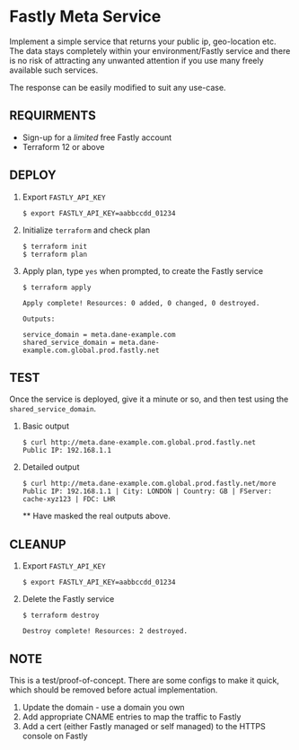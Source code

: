 # **Fastly Meta Service**

Implement a simple service that returns your public ip, geo-location etc. The data stays completely within your environment/Fastly service and there is no risk of attracting any unwanted attention if you use many freely available such services.

The response can be easily modified to suit any use-case.


## **REQUIRMENTS**

* Sign-up for a *limited* free Fastly account
* Terraform 12 or above

## **DEPLOY**

1. Export `FASTLY_API_KEY`
   ```
   $ export FASTLY_API_KEY=aabbccdd_01234
   ````

1. Initialize `terraform` and check plan
   ```
   $ terraform init
   $ terraform plan
   ````

1. Apply plan, type `yes` when prompted, to create the Fastly service
   ```
   $ terraform apply

   Apply complete! Resources: 0 added, 0 changed, 0 destroyed.

   Outputs:

   service_domain = meta.dane-example.com
   shared_service_domain = meta.dane-example.com.global.prod.fastly.net

   ````

## **TEST**

Once the service is deployed, give it a minute or so, and then test using the `shared_service_domain`.

1. Basic output
   ```
   $ curl http://meta.dane-example.com.global.prod.fastly.net
   Public IP: 192.168.1.1
   ```
1. Detailed output
   ```
   $ curl http://meta.dane-example.com.global.prod.fastly.net/more
   Public IP: 192.168.1.1 | City: LONDON | Country: GB | FServer: cache-xyz123 | FDC: LHR
   ```

   ** Have masked the real outputs above.

## **CLEANUP**

1. Export `FASTLY_API_KEY`
   ```
   $ export FASTLY_API_KEY=aabbccdd_01234
   ````

2. Delete the Fastly service
   ```
   $ terraform destroy

   Destroy complete! Resources: 2 destroyed.
   ````

## **NOTE** ##
This is a test/proof-of-concept. There are some configs to make it quick, which should be removed before actual implementation.

1. Update the domain - use a domain you own
2. Add appropriate CNAME entries to map the traffic to Fastly
3. Add a cert (either Fastly managed or self managed) to the HTTPS console on Fastly

